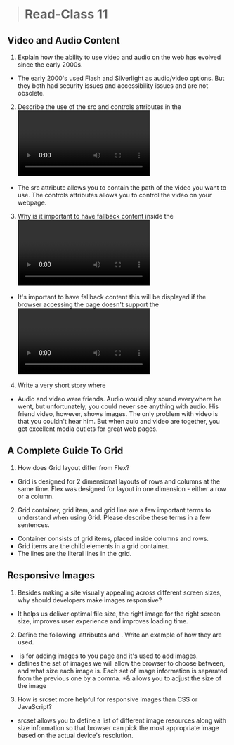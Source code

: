 ># Read-Class 11

## Video and Audio Content

1. Explain how the ability to use video and audio on the web has evolved since the early 2000s.

* The early 2000's used Flash and Silverlight as audio/video options.  But they both had security issues and accessibility issues and are not obsolete.

2. Describe the use of the src and controls attributes in the <video> element.

* The src attribute allows you to contain the path of the video you want to use.  The controls attributes allows you to control the video on your webpage.

3. Why is it important to have fallback content inside the <video> element?

* It's important to have fallback content this will be displayed if the browser accessing the page doesn't support the <video> element, allowing us to provide a fallback for older browsers.

4. Write a very short story where <audio> and <video> are characters.

* Audio and video were friends.  Audio would play sound everywhere he went, but unfortunately, you could never see anything with audio.  His friend video, however, shows images.  The only problem with video is that you couldn't hear him.  But when auio and video are together, you get excellent media outlets for great web pages. 

## A Complete Guide To Grid

1. How does Grid layout differ from Flex?

* Grid is designed for 2 dimensional layouts of rows and columns at the same time.  Flex was designed for layout in one dimension - either a row or a column. 

2. Grid container, grid item, and grid line are a few important terms to understand when using Grid. Please describe these terms in a few sentences.

* Container consists of grid items, placed inside columns and rows. 
* Grid items are the child elements in a grid container. 
* The lines are the literal lines in the grid.

## Responsive Images

1. Besides making a site visually appealing across different screen sizes, why should developers make images responsive?

* It helps us deliver optimal file size, the right image for the right screen size, improves user experience and improves loading time.

2. Define the following <img> attributes <srcset> and <sizes>. Write an example of how they are used.

* <img> is for adding images to you page and it's used to add images. 
* <srcset> defines the set of images we will allow the browser to choose between, and what size each image is. Each set of image information is separated from the previous one by a comma.
*& <sizes> allows you to adjust the size of the image

3. How is srcset more helpful for responsive images than CSS or JavaScript?

* srcset allows you to define a list of different image resources along with size information so that browser can pick the most appropriate image based on the actual device's resolution. 